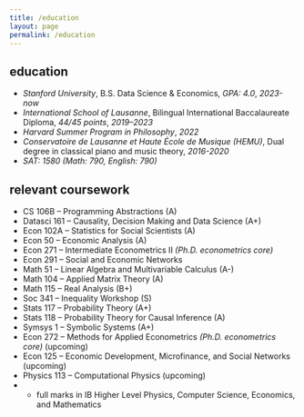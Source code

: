 ```yaml
---
title: /education
layout: page
permalink: /education
---
```

## education
- *Stanford University*, B.S. Data Science & Economics, *GPA: 4.0*, *2023-now*
- *International School of Lausanne*, Bilingual International Baccalaureate Diploma, *44/45 points*, *2019–2023*
- *Harvard Summer Program in Philosophy*, *2022*
- *Conservatoire de Lausanne et Haute École de Musique (HEMU)*, Dual degree in classical piano and music theory, *2016-2020*
- *SAT: 1580 (Math: 790, English: 790)*


## relevant coursework
- CS 106B – Programming Abstractions (A)
- Datasci 161 – Causality, Decision Making and Data Science (A+)
- Econ 102A – Statistics for Social Scientists (A)
- Econ 50 – Economic Analysis (A)
- Econ 271 – Intermediate Econometrics II *(Ph.D. econometrics core)*
- Econ 291 – Social and Economic Networks
- Math 51 – Linear Algebra and Multivariable Calculus (A-)
- Math 104 – Applied Matrix Theory (A)
- Math 115 – Real Analysis (B+)
- Soc 341 – Inequality Workshop (S)
- Stats 117 – Probability Theory (A+)
- Stats 118 – Probability Theory for Causal Inference (A)
- Symsys 1 – Symbolic Systems (A+)
- Econ 272 – Methods for Applied Econometrics *(Ph.D. econometrics core)* (upcoming)
- Econ 125 – Economic Development, Microfinance, and Social Networks (upcoming)
- Physics 113 – Computational Physics (upcoming)
- + full marks in IB Higher Level Physics, Computer Science, Economics, and Mathematics
